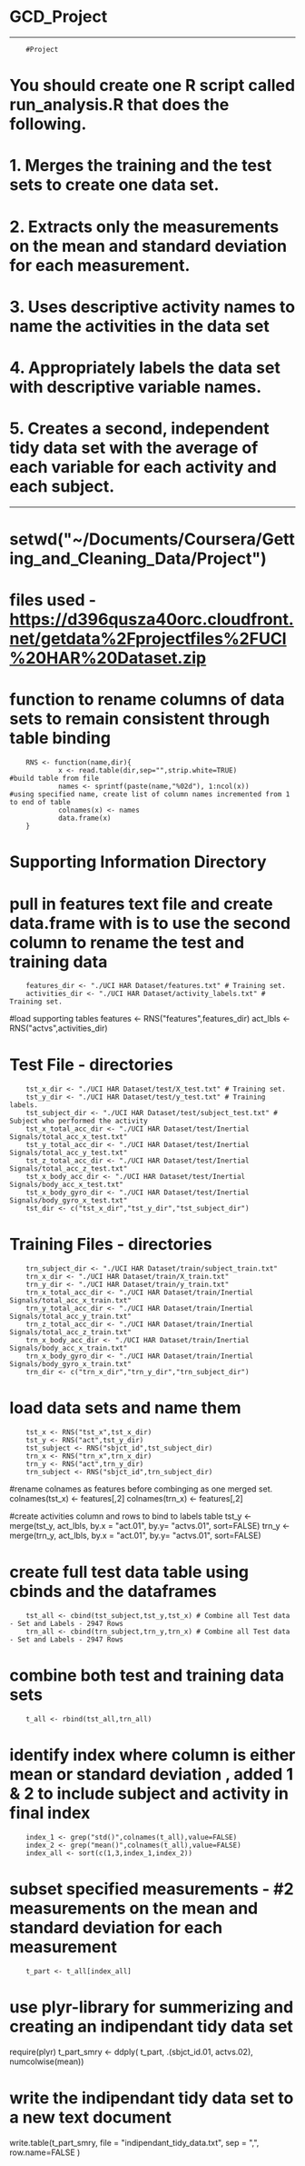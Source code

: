 GCD_Project
===========

--------------------
        #Project
# You should create one R script called run_analysis.R that does the following. 
# 1. Merges the training and the test sets to create one data set.
# 2. Extracts only the measurements on the mean and standard deviation for each measurement. 
# 3. Uses descriptive activity names to name the activities in the data set
# 4. Appropriately labels the data set with descriptive variable names. 
# 5. Creates a second, independent tidy data set with the average of each variable for each activity and each subject. 
--------------------

# setwd("~/Documents/Coursera/Getting_and_Cleaning_Data/Project")
# files used -  https://d396qusza40orc.cloudfront.net/getdata%2Fprojectfiles%2FUCI%20HAR%20Dataset.zip 

# function to rename columns of data sets to remain consistent through table binding
        RNS <- function(name,dir){
                x <- read.table(dir,sep="",strip.white=TRUE)            #build table from file
                names <- sprintf(paste(name,"%02d"), 1:ncol(x))        #using specified name, create list of column names incremented from 1 to end of table
                colnames(x) <- names
                data.frame(x)
        }

# Supporting Information Directory 
# pull in features text file and create data.frame with is to use the second column to rename the test and training data
        features_dir <- "./UCI HAR Dataset/features.txt" # Training set.
        activities_dir <- "./UCI HAR Dataset/activity_labels.txt" # Training set.

#load supporting tables
        features <- RNS("features",features_dir)
        act_lbls <- RNS("actvs",activities_dir)


# Test File  - directories
        tst_x_dir <- "./UCI HAR Dataset/test/X_test.txt" # Training set.
        tst_y_dir <- "./UCI HAR Dataset/test/y_test.txt" # Training labels.
        tst_subject_dir <- "./UCI HAR Dataset/test/subject_test.txt" # Subject who performed the activity
        tst_x_total_acc_dir <- "./UCI HAR Dataset/test/Inertial Signals/total_acc_x_test.txt"
        tst_y_total_acc_dir <- "./UCI HAR Dataset/test/Inertial Signals/total_acc_y_test.txt"
        tst_z_total_acc_dir <- "./UCI HAR Dataset/test/Inertial Signals/total_acc_z_test.txt"
        tst_x_body_acc_dir <- "./UCI HAR Dataset/test/Inertial Signals/body_acc_x_test.txt"
        tst_x_body_gyro_dir <- "./UCI HAR Dataset/test/Inertial Signals/body_gyro_x_test.txt"
        tst_dir <- c("tst_x_dir","tst_y_dir","tst_subject_dir")

# Training Files  - directories
        trn_subject_dir <- "./UCI HAR Dataset/train/subject_train.txt"
        trn_x_dir <- "./UCI HAR Dataset/train/X_train.txt"
        trn_y_dir <- "./UCI HAR Dataset/train/y_train.txt"
        trn_x_total_acc_dir <- "./UCI HAR Dataset/train/Inertial Signals/total_acc_x_train.txt"
        trn_y_total_acc_dir <- "./UCI HAR Dataset/train/Inertial Signals/total_acc_y_train.txt"
        trn_z_total_acc_dir <- "./UCI HAR Dataset/train/Inertial Signals/total_acc_z_train.txt"
        trn_x_body_acc_dir <- "./UCI HAR Dataset/train/Inertial Signals/body_acc_x_train.txt"
        trn_x_body_gyro_dir <- "./UCI HAR Dataset/train/Inertial Signals/body_gyro_x_train.txt"
        trn_dir <- c("trn_x_dir","trn_y_dir","trn_subject_dir")

# load data sets and name them 
        tst_x <- RNS("tst_x",tst_x_dir)
        tst_y <- RNS("act",tst_y_dir)
        tst_subject <- RNS("sbjct_id",tst_subject_dir)
        trn_x <- RNS("trn_x",trn_x_dir)
        trn_y <- RNS("act",trn_y_dir)
        trn_subject <- RNS("sbjct_id",trn_subject_dir)


#rename colnames as features before combinging as one merged set. 
        colnames(tst_x) <- features[,2]
        colnames(trn_x) <- features[,2]

#create activities column and rows to bind to labels table
        tst_y <- merge(tst_y, act_lbls, by.x = "act.01", by.y= "actvs.01", sort=FALSE)
        trn_y <- merge(trn_y, act_lbls, by.x = "act.01", by.y= "actvs.01", sort=FALSE)


# create full test data table using cbinds and the dataframes 
        tst_all <- cbind(tst_subject,tst_y,tst_x) # Combine all Test data  - Set and Labels - 2947 Rows
        trn_all <- cbind(trn_subject,trn_y,trn_x) # Combine all Test data  - Set and Labels - 2947 Rows

# combine both test and training data sets
        t_all <- rbind(tst_all,trn_all)

# identify index where column is either mean or standard deviation , added 1 & 2 to include subject and activity in final index
        index_1 <- grep("std()",colnames(t_all),value=FALSE)
        index_2 <- grep("mean()",colnames(t_all),value=FALSE)
        index_all <- sort(c(1,3,index_1,index_2))

# subset specified measurements - #2 measurements on the mean and standard deviation for each measurement
        t_part <- t_all[index_all]

# use plyr-library for summerizing and creating an indipendant tidy data set 
require(plyr)
t_part_smry <- ddply( t_part, .(sbjct_id.01, actvs.02), numcolwise(mean))

# write the indipendant tidy data set to a new text document
write.table(t_part_smry, file = "indipendant_tidy_data.txt", sep = ",", row.name=FALSE )


